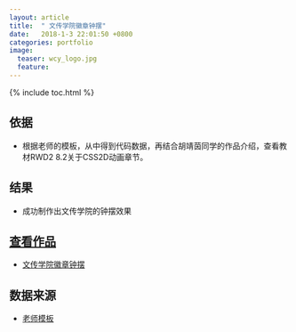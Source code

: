 ```yaml
---
layout: article
title:  " 文传学院徽章钟摆"
date:   2018-1-3 22:01:50 +0800
categories: portfolio
image:
  teaser: wcy_logo.jpg
  feature: 
---
```


{% include toc.html %}

## 依据
* 根据老师的模板，从中得到代码数据，再结合胡靖茵同学的作品介绍，查看教材RWD2 8.2关于CSS2D动画章节。

## 结果
* 成功制作出文传学院的钟摆效果

## [查看作品](https://YouYou-Chen.github.io/post/portfolio/zhongbai)
* [文传学院徽章钟摆](https://YouYou-Chen.github.io/post/portfolio/zhongbai)

## 数据来源
* [老师模板](https://hanteng.github.io/teaching/WCY_logo/)


